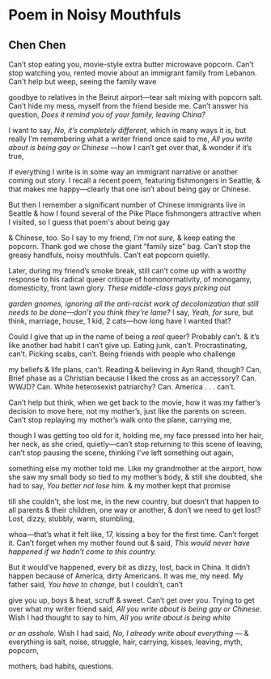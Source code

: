 # Poem in Noisy Mouthfuls
## Chen Chen
Can’t stop eating you, movie-style extra butter microwave popcorn.
Can’t stop watching you, rented movie about an immigrant family
from Lebanon. Can't help but weep, seeing the family wave

goodbye to relatives in the Beirut airport—tear salt mixing with
popcorn salt. Can’t hide my mess, myself from the friend beside me.
Can’t answer his question, _Does it remind you of your family, leaving China?_

I want to say, _No, it’s completely different,_ which in many ways it is, but
really
I’m remembering what a writer friend once said to me, _All you write about_
 _is being gay or Chinese_ —how I can’t get over that, & wonder if it’s true,

if everything I write is in some way an immigrant narrative or another
coming out story. I recall a recent poem, featuring fishmongers in Seattle,
& that makes me happy—clearly that one isn’t about being gay or Chinese.

But then I remember a significant number of Chinese immigrants
live in Seattle & how I found several of the Pike Place fishmongers
attractive when I visited, so I guess that poem's about being gay

& Chinese, too. So I say to my friend, _I'm not sure,_ & keep eating
the popcorn. Thank god we chose the giant “family size” bag. Can’t stop
the greasy handfuls, noisy mouthfuls. Can’t eat popcorn quietly.

Later, during my friend’s smoke break, still can’t come up with a worthy
response to his radical queer critique of homonormativity, of monogamy,
domesticity, front lawn glory. _These middle-class gays picking out_

 _garden gnomes, ignoring all the anti-racist work of decolonization_
 _that still needs to be done—don’t you think they’re lame?_ I say, _Yeah, for
sure,_
but think, marriage, house, 1 kid, 2 cats—how long have I wanted that?

Could I give that up in the name of being a _real_ queer? Probably can’t.
& it’s like another bad habit I can’t give up. Eating junk, can’t.
Procrastinating,
can’t. Picking scabs, can’t. Being friends with people who challenge

my beliefs & life plans, can’t. Reading & believing in Ayn Rand, though?
Can, Brief phase as a Christian because I liked the cross as an accessory?
Can.
WWJD? Can. White heterosexist patriarchy? Can. America . . . can’t.

Can’t help but think, when we get back to the movie, how it was my father’s
decision to move here, not my mother’s, just like the parents on screen.
Can’t stop replaying my mother’s walk onto the plane, carrying me,

though I was getting too old for it, holding me, my face pressed into her
hair, her neck, as she cried, quietly—can’t stop returning to this scene of
leaving,
can’t stop pausing the scene, thinking I’ve left something out again,

something else my mother told me. Like my grandmother at the airport,
how she saw my small body so tied to my mother’s body, & still she doubted,
she had to say, _You better not lose him._ & my mother kept that promise

till she couldn’t, she lost me, in the new country, but doesn’t
that happen to all parents & their children, one way or another,
& don’t we need to get lost? Lost, dizzy, stubbly, warm, stumbling,

whoa—that’s what it felt like, 17, kissing a boy for the first time.
Can’t forget it. Can’t forget when my mother found out & said,
 _This would never have happened if we hadn’t come to this country._

But it would’ve happened, every bit as dizzy, lost, back in China.
It didn’t happen because of America, dirty Americans. It was me,
my need. My father said, _You have to change,_ but I couldn’t, can’t

give you up, boys & heat, scruff & sweet. Can’t get over you. Trying to get
over what my writer friend said, _All you write about is being gay or
Chinese._
Wish I had thought to say to him, _All you write about is being white_

 _or an asshole._ Wish I had said, _No, I already write about everything_ —
& everything is salt, noise, struggle, hair,
carrying, kisses, leaving, myth, popcorn,

mothers, bad habits, questions.